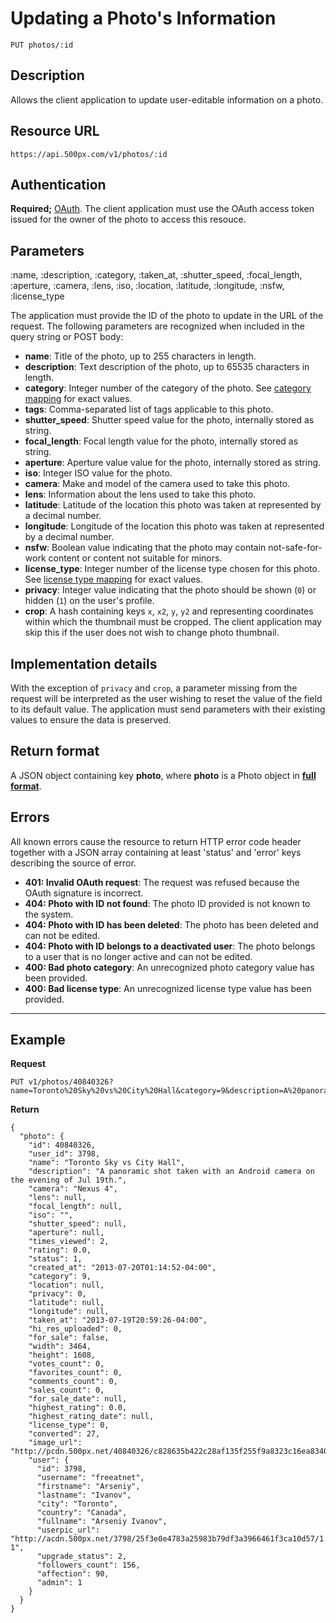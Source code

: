 # Updating a Photo's Information

    PUT photos/:id

## Description

Allows the client application to update user-editable information on a photo. 

## Resource URL

    https://api.500px.com/v1/photos/:id

## Authentication

**Required;** [OAuth][]. The client application must use the OAuth access token issued for the owner of the photo to access this resouce.

## Parameters

:name, :description, :category, :taken_at,
          :shutter_speed, :focal_length, :aperture, :camera, :lens, :iso,
          :location, :latitude, :longitude, :nsfw, :license_type

The application must provide the ID of the photo to update in the URL of the request. The following parameters are recognized when included in the query string or POST body:

- **name**: Title of the photo, up to 255 characters in length.
- **description**: Text description of the photo, up to 65535 characters in length.
- **category**: Integer number of the category of the photo. See [category mapping][] for exact values.
- **tags**: Comma-separated list of tags applicable to this photo.
- **shutter_speed**: Shutter speed value for the photo, internally stored as string.
- **focal_length**: Focal length value for the photo, internally stored as string.
- **aperture**: Aperture value value for the photo, internally stored as string.
- **iso**: Integer ISO value for the photo.
- **camera**: Make and model of the camera used to take this photo.
- **lens**: Information about the lens used to take this photo.
- **latitude**: Latitude of the location this photo was taken at represented by a decimal number.
- **longitude**: Longitude of the location this photo was taken at represented by a decimal number.
- **nsfw**: Boolean value indicating that the photo may contain not-safe-for-work content or content not suitable for minors.
- **license_type**: Integer number of the license type chosen for this photo. See [license type mapping][] for exact values.
- **privacy**: Integer value indicating that the photo should be shown (`0`) or hidden (`1`) on the user's profile.
- **crop**: A hash containing keys `x`, `x2`, `y`, `y2` and representing coordinates within which the thumbnail must be cropped. The client application may skip this if the user does not wish to change photo thumbnail.

## Implementation details

With the exception of `privacy` and `crop`, a parameter missing from the request will be interpreted as the user wishing to reset the value of the field to its default value. The application must send parameters with their existing values to ensure the data is preserved.

## Return format

A JSON object containing key **photo**, where **photo** is a Photo object in **[full format][]**.

## Errors
All known errors cause the resource to return HTTP error code header together with a JSON array containing at least 'status' and 'error' keys describing the source of error.

- **401: Invalid OAuth request**: The request was refused because the OAuth signature is incorrect.
- **404: Photo with ID not found**: The photo ID provided is not known to the system.
- **404: Photo with ID has been deleted**: The photo has been deleted and can not be edited.
- **404: Photo with ID belongs to a deactivated user**: The photo belongs to a user that is no longer active and can not be edited.
- **400: Bad photo category**: An unrecognized photo category value has been provided.
- **400: Bad license type**: An unrecognized license type value has been provided.

***

## Example
**Request**

    PUT v1/photos/40840326?name=Toronto%20Sky%20vs%20City%20Hall&category=9&description=A%20panoramic%20shot%20taken%20with%20an%20Android%20camera%20on%20the%20evening%20of%20Jul%2019th.

**Return**

```
{
  "photo": {
    "id": 40840326,
    "user_id": 3798,
    "name": "Toronto Sky vs City Hall",
    "description": "A panoramic shot taken with an Android camera on the evening of Jul 19th.",
    "camera": "Nexus 4",
    "lens": null,
    "focal_length": null,
    "iso": "",
    "shutter_speed": null,
    "aperture": null,
    "times_viewed": 2,
    "rating": 0.0,
    "status": 1,
    "created_at": "2013-07-20T01:14:52-04:00",
    "category": 9,
    "location": null,
    "privacy": 0,
    "latitude": null,
    "longitude": null,
    "taken_at": "2013-07-19T20:59:26-04:00",
    "hi_res_uploaded": 0,
    "for_sale": false,
    "width": 3464,
    "height": 1608,
    "votes_count": 0,
    "favorites_count": 0,
    "comments_count": 0,
    "sales_count": 0,
    "for_sale_date": null,
    "highest_rating": 0.0,
    "highest_rating_date": null,
    "license_type": 0,
    "converted": 27,
    "image_url": "http://pcdn.500px.net/40840326/c828635b422c28af135f255f9a8323c16ea8340a/4.jpg",
    "user": {
      "id": 3798,
      "username": "freeatnet",
      "firstname": "Arseniy",
      "lastname": "Ivanov",
      "city": "Toronto",
      "country": "Canada",
      "fullname": "Arseniy Ivanov",
      "userpic_url": "http://acdn.500px.net/3798/25f3e0e4783a25983b79df3a3966461f3ca10d57/1.jpg?1",
      "upgrade_status": 2,
      "followers_count": 156,
      "affection": 90,
      "admin": 1
    }
  }
}
```

[OAuth]: https://github.com/500px/api-documentation/tree/master/authentication
[category mapping]: https://github.com/500px/api-documentation/blob/master/basics/formats_and_terms.md#categories
[license type mapping]: https://github.com/500px/api-documentation/blob/master/basics/formats_and_terms.md#license-types
[full format]: https://github.com/500px/api-documentation/blob/master/basics/formats_and_terms.md#full-format

